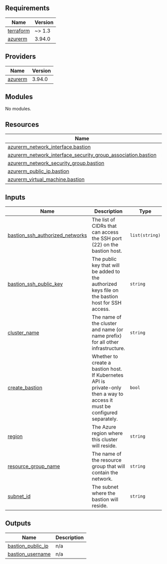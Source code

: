 <!-- BEGIN_TF_DOCS -->
## Requirements

| Name | Version |
|------|---------|
| <a name="requirement_terraform"></a> [terraform](#requirement\_terraform) | ~> 1.3 |
| <a name="requirement_azurerm"></a> [azurerm](#requirement\_azurerm) | 3.94.0 |

## Providers

| Name | Version |
|------|---------|
| <a name="provider_azurerm"></a> [azurerm](#provider\_azurerm) | 3.94.0 |

## Modules

No modules.

## Resources

| Name | Type |
|------|------|
| [azurerm_network_interface.bastion](https://registry.terraform.io/providers/hashicorp/azurerm/3.94.0/docs/resources/network_interface) | resource |
| [azurerm_network_interface_security_group_association.bastion](https://registry.terraform.io/providers/hashicorp/azurerm/3.94.0/docs/resources/network_interface_security_group_association) | resource |
| [azurerm_network_security_group.bastion](https://registry.terraform.io/providers/hashicorp/azurerm/3.94.0/docs/resources/network_security_group) | resource |
| [azurerm_public_ip.bastion](https://registry.terraform.io/providers/hashicorp/azurerm/3.94.0/docs/resources/public_ip) | resource |
| [azurerm_virtual_machine.bastion](https://registry.terraform.io/providers/hashicorp/azurerm/3.94.0/docs/resources/virtual_machine) | resource |

## Inputs

| Name | Description | Type | Default | Required |
|------|-------------|------|---------|:--------:|
| <a name="input_bastion_ssh_authorized_networks"></a> [bastion\_ssh\_authorized\_networks](#input\_bastion\_ssh\_authorized\_networks) | The list of CIDRs that can access the SSH port (22) on the bastion host. | `list(string)` | `[]` | no |
| <a name="input_bastion_ssh_public_key"></a> [bastion\_ssh\_public\_key](#input\_bastion\_ssh\_public\_key) | The public key that will be added to the authorized keys file on the bastion host for SSH access. | `string` | `""` | no |
| <a name="input_cluster_name"></a> [cluster\_name](#input\_cluster\_name) | The name of the cluster and name (or name prefix) for all other infrastructure. | `string` | n/a | yes |
| <a name="input_create_bastion"></a> [create\_bastion](#input\_create\_bastion) | Whether to create a bastion host. If Kubernetes API is private-only then a way to access it must be configured separately. | `bool` | `true` | no |
| <a name="input_region"></a> [region](#input\_region) | The Azure region where this cluster will reside. | `string` | n/a | yes |
| <a name="input_resource_group_name"></a> [resource\_group\_name](#input\_resource\_group\_name) | The name of the resource group that will contain the network. | `string` | n/a | yes |
| <a name="input_subnet_id"></a> [subnet\_id](#input\_subnet\_id) | The subnet where the bastion will reside. | `string` | `null` | no |

## Outputs

| Name | Description |
|------|-------------|
| <a name="output_bastion_public_ip"></a> [bastion\_public\_ip](#output\_bastion\_public\_ip) | n/a |
| <a name="output_bastion_username"></a> [bastion\_username](#output\_bastion\_username) | n/a |
<!-- END_TF_DOCS -->